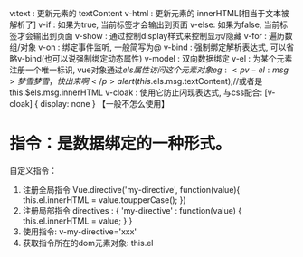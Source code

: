   v:text : 更新元素的 textContent
  v-html : 更新元素的 innerHTML[相当于文本被解析了]
  v-if : 如果为true, 当前标签才会输出到页面
  v-else: 如果为false, 当前标签才会输出到页面
  v-show : 通过控制display样式来控制显示/隐藏
  v-for : 遍历数组/对象
  v-on : 绑定事件监听, 一般简写为@
  v-bind : 强制绑定解析表达式, 可以省略v-bind(也可以说强制绑定动态属性)
  v-model : 双向数据绑定
  v-el : 为某个元素注册一个唯一标识, vue对象通过$els属性访问这个元素对象
  eg:<p v-el:msg>梦雪梦雪，快出来啊</p>
  alert(this.$els.msg.textContent);//或者是this.$els.msg.innerHTML
  v-cloak : 使用它防止闪现表达式, 与css配合: [v-cloak] { display: none }
  【一般不怎么使用】

  指令：是数据绑定的一种形式。
================================================
自定义指令：
1. 注册全局指令
  Vue.directive('my-directive', function(value){
    this.el.innerHTML = value.toupperCase();
  })
2. 注册局部指令
  directives : {
    'my-directive' : function(value) {
      this.el.innerHTML = value;
    }
  }
3. 使用指令:
  v-my-directive='xxx'
4. 获取指令所在的dom元素对象:
  this.el

